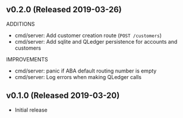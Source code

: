 ## v0.2.0 (Released 2019-03-26)

ADDITIONS

- cmd/server: Add customer creation route (`POST /customers`)
- cmd/server: Add sqlite and QLedger persistence for accounts and customers

IMPROVEMENTS

- cmd/server: panic if ABA default routing number is empty
- cmd/server: Log errors when making QLedger calls

## v0.1.0 (Released 2019-03-20)

- Initial release
